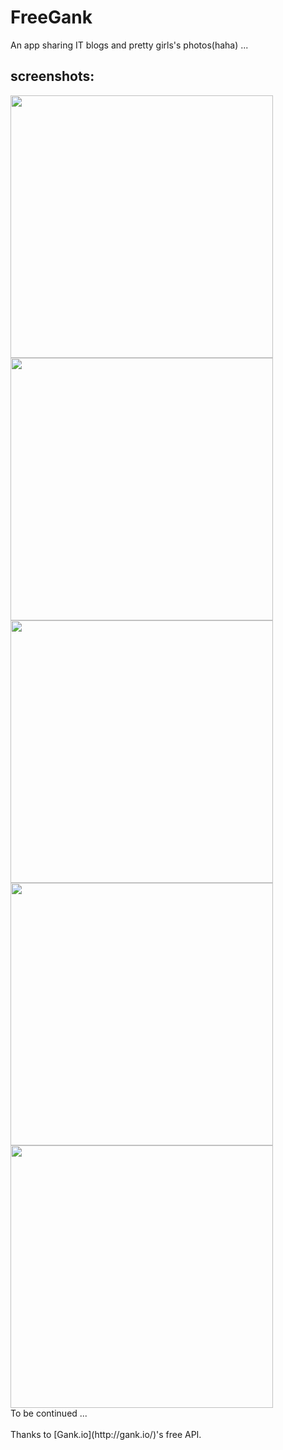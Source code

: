 # FreeGank
An app sharing IT blogs and pretty girls's photos(haha) ...


## screenshots:
<img src="https://github.com/freewheel70/FreeGank/tree/master/screenshot/homepage.png" width="420x">
<img src="https://github.com/freewheel70/FreeGank/tree/master/screenshot/blogdetail.png" width="420x">
<img src="https://github.com/freewheel70/FreeGank/tree/master/screenshot/welfarelist.png" width="420x">
<img src="https://github.com/freewheel70/FreeGank/tree/master/screenshot/welfaredetail.png" width="420x">
<img src="https://github.com/freewheel70/FreeGank/tree/master/screenshot/welfarecollection.png" width="420x">
<br/>
To be continued ...
<br/>
<br/>
Thanks to [Gank.io](http://gank.io/)'s free API.